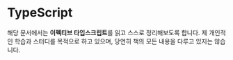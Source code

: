 # TypeScript

해당 문서에서는 **이펙티브 타입스크립트**를 읽고 스스로 정리해보도록 합니다. 제 개인적인 학습과 스터디를 목적으로 하고 있으며, 당연히 책의 모든 내용을 다루고 있지는 않습니다.
